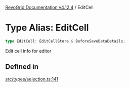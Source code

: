 [RevoGrid Documentation v4.12.4](README.md) / EditCell

# Type Alias: EditCell

```ts
type EditCell: EditCellStore & BeforeSaveDataDetails;
```

Edit cell info for editor

## Defined in

[src/types/selection.ts:141](https://github.com/revolist/revogrid/blob/648f56ecfc5430eb0184373ea33dd565a6a33bb9/src/types/selection.ts#L141)
